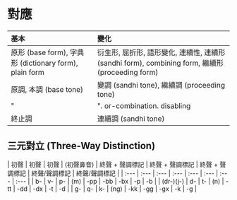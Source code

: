 # 對應

| 基本 | 變化 |
| :--- | :--- |
| 原形 (base form), 字典形 (dictionary form), plain form | 衍生形, 屈折形, 語形變化, 連續性, 連續形 (sandhi form), combining form, 繼續形 (proceeding form) |
| 原調, 本調 (base tone) | 變調 (sandhi tone), 繼續調 (proceeding tone) |
| "|". or-combination. disabling | "&". and-combination. enabling |
| 終止調 | 連續調 (sandhi tone) |

## 三元對立 (Three-Way Distinction)

| 初聲 | 初聲 | 初聲 | (初聲鼻音) | 終聲 + 聲調標記 | 終聲 + 聲調標記 | 終聲 + 聲調標記 | 終聲/聲調標記 | 終聲/聲調標記 |
| :--- | :--- | :--- | :--- | :--- | :--- | :--- | :--- |
| b- | v- | p- | (m) | -pp | -bb | -bx | -p | -b |
| (dr-)(j-) | d- | t- | (n) | -tt | -dd | -dx | -t | -d |
| g- | q- | k- | (ng) | -kk | -gg | -gx | -k | -g |
